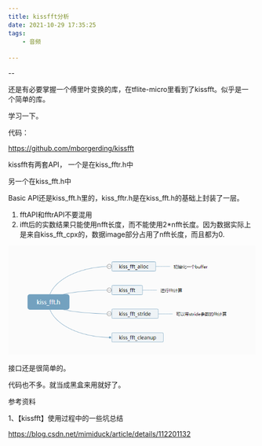 ```yaml
---
title: kissfft分析
date: 2021-10-29 17:35:25
tags:
	- 音频

---
```


--

还是有必要掌握一个傅里叶变换的库，在tflite-micro里看到了kissfft。似乎是一个简单的库。

学习一下。

代码：

https://github.com/mborgerding/kissfft

kissfft有两套API，
一个是在kiss_fftr.h中

另一个在kiss_fft.h中

Basic API还是kiss_fft.h里的，kiss_fftr.h是在kiss_fft.h的基础上封装了一层。



1. fftAPI和fftrAPI不要混用
2. ifft后的实数结果只能使用nfft长度，而不能使用2*nfft长度。因为数据实际上是来自kiss_fft_cpx的，数据image部分占用了nfft长度，而且都为0.

![image-20211029192302230](../images/playopenwrt_pic/image-20211029192302230.png)

接口还是很简单的。

代码也不多。就当成黑盒来用就好了。



参考资料

1、【kissfft】使用过程中的一些坑总结

https://blog.csdn.net/mimiduck/article/details/112201132